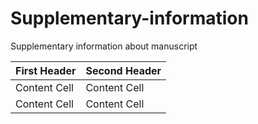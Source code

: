 # Supplementary-information
Supplementary information about manuscript

| First Header  | Second Header |
| ------------- | ------------- |
| Content Cell  | Content Cell  |
| Content Cell  | Content Cell  |

